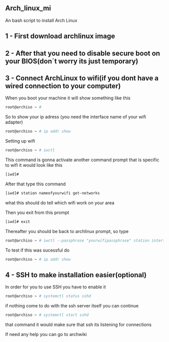 ## Arch_linux_mi

An bash script to install Arch Linux

## 1 - First download archlinux image

## 2 - After that you need to disable secure boot on your BIOS(don´t worry its just temporary)

## 3 - Connect ArchLinux to wifi(if you dont have a wired connection to your computer)

When you boot your machine it will show something like this

```bash
root@archiso ~ #
```

So to show your ip adress (you need the interface name of your wifi adapter)

```bash
root@archiso ~ # ip addr show
```

Setting up wifi

```bash
root@archiso ~ # iwctl
```

This command is gonna activate another command prompt that is specific to wifi it would look like this

```bash
[iwd]#
```

After that type this command

```bash
[iwd]# station nameofyourwifi get-networks
```

what this should do tell which wifi work on your area

Then you exit from this prompt

```bash
[iwd]# exit
```

Thereafter you should be back to archlinux prompt, so type

```bash
root@archiso ~ # iwctl --passphrase "yourwifipassphrase" station interfacename connect nameofwifinetwork
```

To test if this was sucessful do

```bash
root@archiso ~ # ip addr show
```

## 4 - SSH to make installation easier(optional)

In order for you to use SSH you have to enable it

```bash
root@archiso ~ # systemctl status sshd
```

if nothing come to do with the ssh server itself you can continue

```bash
root@archiso ~ # systemctl start sshd
```

that command it would make sure that ssh its listening for connections


If need any help you can go to archwiki
